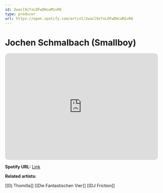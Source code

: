 ```yaml
---
id: 2wacl9zfxLOFwDHcwM1vR6
type: producer
url: https://open.spotify.com/artist/2wacl9zfxLOFwDHcwM1vR6
---
```

# Jochen Schmalbach (Smallboy)

<iframe style="border-radius:12px" src="https://open.spotify.com/embed/artist/2wacl9zfxLOFwDHcwM1vR6" width="100%" height="352" frameBorder="0" allowfullscreen="" allow="autoplay; clipboard-write; encrypted-media; fullscreen; picture-in-picture" loading="lazy"></iframe>

**Spotify URL:** [Link](https://open.spotify.com/artist/2wacl9zfxLOFwDHcwM1vR6)

**Related artists:**

[[Dj Thomilla]]
[[Die Fantastischen Vier]]
[[DJ Friction]]
